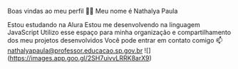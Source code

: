 Boas vindas ao meu perfil 💙💙
Meu nome é Nathalya Paula

Estou estudando na Alura
Estou me desenvolvendo na linguagem JavaScript
Utilizo esse espaço para minha organização e compartilhamento dos meu projetos desenvolvidos
Você pode entrar em contato comigo 📫
nathalyapaula@professor.educacao.sp.gov.br 
![] (https://images.app.goo.gl/2SH7uivvLRRK8arX9)


